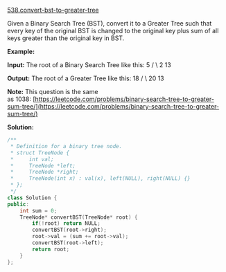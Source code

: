 [538.convert-bst-to-greater-tree](https://leetcode.com/problems/convert-bst-to-greater-tree/)  

Given a Binary Search Tree (BST), convert it to a Greater Tree such that every key of the original BST is changed to the original key plus sum of all keys greater than the original key in BST.

**Example:**

**Input:** The root of a Binary Search Tree like this:
              5
            /   \\
           2     13

**Output:** The root of a Greater Tree like this:
             18
            /   \\
          20     13

**Note:** This question is the same as 1038: [https://leetcode.com/problems/binary-search-tree-to-greater-sum-tree/](https://leetcode.com/problems/binary-search-tree-to-greater-sum-tree/)  



**Solution:**  

```cpp
/**
 * Definition for a binary tree node.
 * struct TreeNode {
 *     int val;
 *     TreeNode *left;
 *     TreeNode *right;
 *     TreeNode(int x) : val(x), left(NULL), right(NULL) {}
 * };
 */
class Solution {
public:
    int sum = 0;
    TreeNode* convertBST(TreeNode* root) {
        if(!root) return NULL;
        convertBST(root->right);
        root->val = (sum += root->val);
        convertBST(root->left);
        return root;
    }
};
```
      